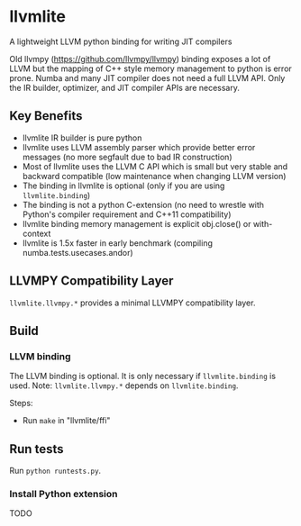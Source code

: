 # llvmlite

A lightweight LLVM python binding for writing JIT compilers

Old llvmpy (https://github.com/llvmpy/llvmpy) binding exposes a lot of LLVM but the mapping of C++ style memory management to python is error prone. Numba and many JIT compiler does not need a full LLVM API. Only the IR builder, optimizer, and JIT compiler APIs are necessary.

## Key Benefits

- llvmlite IR builder is pure python
- llvmlite uses LLVM assembly parser which provide better error messages (no more segfault due to bad IR construction)
- Most of llvmlite uses the LLVM C API which is small but very stable and backward compatible (low maintenance when changing LLVM version)
- The binding in llvmlite is optional (only if you are using ``llvmlite.binding``)
- The binding is not a python C-extension (no need to wrestle with Python's compiler requirement and C++11 compatibility)
- llvmlite binding memory management is explicit obj.close() or with-context
- llvmlite is 1.5x faster in early benchmark (compiling numba.tests.usecases.andor)


## LLVMPY Compatibility Layer

`llvmlite.llvmpy.*` provides a minimal LLVMPY compatibility layer.

## Build

### LLVM binding

The LLVM binding is optional.  It is only necessary if ``llvmlite.binding`` is used.  Note: ``llvmlite.llvmpy.*`` depends on ``llvmlite.binding``.

Steps:
 - Run `make` in "llvmlite/ffi"

## Run tests

Run `python runtests.py`.

### Install Python extension

TODO

